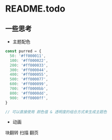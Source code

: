 # README.todo

## 一些思考

- 主题配色

```js
const purred = {
  50: '#ff000011',
  100: '#ff000022',
  200: '#ff000033',
  300: '#ff000044',
  400: '#ff000055',
  500: '#ff000077',
  600: '#ff000099',
  700: '#ff0000bb',
  800: '#ff0000dd',
  900: '#ff0000ff',
}

// 可以直接使用 颜色值 & 透明度的组合方式来生成主题色
```

- 动画

块翻转
扫描
翻页
